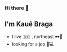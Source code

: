 ### Hi there 👋
## I'm Kauê Braga
- I live 🇧🇷 , northeast 🕶️🌇
- looking for a job 💢:computer:

<!--
**brkzsp/brkzsp** is a ✨ _special_ ✨ repository because its `README.md` (this file) appears on your GitHub profile.

Here are some ideas to get you started:

- 🔭 I’m currently working on ...
- 🌱 I’m currently learning ...
- 👯 I’m looking to collaborate on ...
- 🤔 I’m looking for help with ...
- 💬 Ask me about ...
- 📫 How to reach me: ...
- 😄 Pronouns: ...
- ⚡ Fun fact: ...
-->
